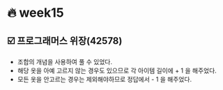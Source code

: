 # :fire: week15

## :ballot_box_with_check: 프로그래머스 위장(42578)

- 조합의 개념을 사용하여 풀 수 있었다.
- 해당 옷을 아예 고르지 않는 경우도 있으므로 각 아이템 길이에 + 1 을 해주었다.
- 모든 옷을 안고르는 경우는 제외해야하므로 정답에서 - 1 을 해주었다.
